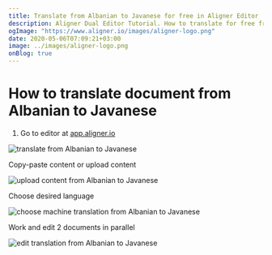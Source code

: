 ```yaml
---
title: Translate from Albanian to Javanese for free in Aligner Editor
description: Aligner Dual Editor Tutorial. How to translate for free from Albanian to Javanese. Aligner is multilingual document management platform. 
ogImage: "https://www.aligner.io/images/aligner-logo.png"
date: 2020-05-06T07:09:21+03:00
image: ../images/aligner-logo.png
onBlog: true
---
```


# How to translate document from Albanian to Javanese

1. Go to editor at [app.aligner.io](https://app.aligner.io "Aligner App web page")

![translate from Albanian to Javanese](../aligner-blank-editor.png "translate from Albanian to Javanese")

Copy-paste content or upload content

![upload content from Albanian to Javanese](../aligner-uploaded-document.png "upload content from Albanian to Javanese")

Choose desired language

![choose machine translation from Albanian to Javanese](../aligner-language-dropdown.png "choose machine translation from Albanian to Javanese")

Work and edit 2 documents in parallel

![edit translation from Albanian to Javanese](../aligner-double-sitded-editor.png "edit translation from Albanian to Javanese")

